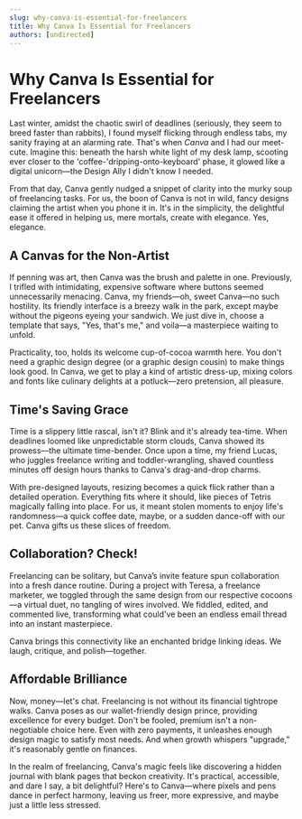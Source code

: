 ```yaml
---
slug: why-canva-is-essential-for-freelancers
title: Why Canva Is Essential for Freelancers
authors: [undirected]
---
```



# Why Canva Is Essential for Freelancers

Last winter, amidst the chaotic swirl of deadlines (seriously, they seem to breed faster than rabbits), I found myself flicking through endless tabs, my sanity fraying at an alarming rate. That's when *Canva* and I had our meet-cute. Imagine this: beneath the harsh white light of my desk lamp, scooting ever closer to the 'coffee-'dripping-onto-keyboard' phase, it glowed like a digital unicorn—the Design Ally I didn't know I needed.

From that day, Canva gently nudged a snippet of clarity into the murky soup of freelancing tasks. For us, the boon of Canva is not in wild, fancy designs claiming the artist when you phone it in. It's in the simplicity, the delightful ease it offered in helping us, mere mortals, create with elegance. Yes, elegance.

## A Canvas for the Non-Artist

If penning was art, then Canva was the brush and palette in one. Previously, I trifled with intimidating, expensive software where buttons seemed unnecessarily menacing. Canva, my friends—oh, sweet Canva—no such hostility. Its friendly interface is a breezy walk in the park, except maybe without the pigeons eyeing your sandwich. We just dive in, choose a template that says, "Yes, that's me," and voila—a masterpiece waiting to unfold.

Practicality, too, holds its welcome cup-of-cocoa warmth here. You don't need a graphic design degree (or a graphic design cousin) to make things look good. In Canva, we get to play a kind of artistic dress-up, mixing colors and fonts like culinary delights at a potluck—zero pretension, all pleasure.

## Time's Saving Grace

Time is a slippery little rascal, isn't it? Blink and it's already tea-time. When deadlines loomed like unpredictable storm clouds, Canva showed its prowess—the ultimate time-bender. Once upon a time, my friend Lucas, who juggles freelance writing and toddler-wrangling, shaved countless minutes off design hours thanks to Canva's drag-and-drop charms.

With pre-designed layouts, resizing becomes a quick flick rather than a detailed operation. Everything fits where it should, like pieces of Tetris magically falling into place. For us, it meant stolen moments to enjoy life's randomness—a quick coffee date, maybe, or a sudden dance-off with our pet. Canva gifts us these slices of freedom.

## Collaboration? Check!

Freelancing can be solitary, but Canva’s invite feature spun collaboration into a fresh dance routine. During a project with Teresa, a freelance marketer, we toggled through the same design from our respective cocoons—a virtual duet, no tangling of wires involved. We fiddled, edited, and commented live, transforming what could've been an endless email thread into an instant masterpiece.

Canva brings this connectivity like an enchanted bridge linking ideas. We laugh, critique, and polish—together.

## Affordable Brilliance

Now, money—let's chat. Freelancing is not without its financial tightrope walks. Canva poses as our wallet-friendly design prince, providing excellence for every budget. Don't be fooled, premium isn't a non-negotiable choice here. Even with zero payments, it unleashes enough design magic to satisfy most needs. And when growth whispers "upgrade," it's reasonably gentle on finances.

In the realm of freelancing, Canva's magic feels like discovering a hidden journal with blank pages that beckon creativity. It's practical, accessible, and dare I say, a bit delightful? Here's to Canva—where pixels and pens dance in perfect harmony, leaving us freer, more expressive, and maybe just a little less stressed.

